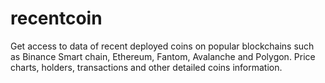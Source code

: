 # recentcoin
Get access to data of recent deployed coins on popular blockchains such as Binance Smart chain, Ethereum, Fantom, Avalanche and Polygon. Price charts, holders, transactions and other detailed coins information.

